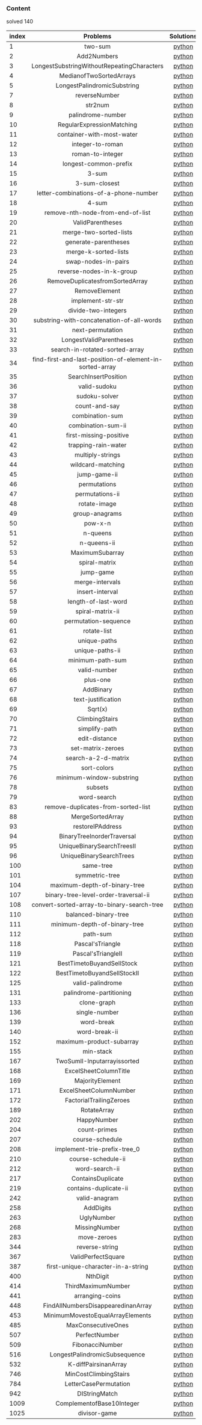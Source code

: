 ### Content 
solved 140

index|Problems|Solutions
--|:--:|:--:
1|two-sum|[python](1.two-sum.py)
2|Add2Numbers|[python](2.Add2Numbers.py)
3|LongestSubstringWithoutRepeatingCharacters|[python](3.LongestSubstringWithoutRepeatingCharacters.py)
4|MedianofTwoSortedArrays|[python](4.MedianofTwoSortedArrays.py)
5|LongestPalindromicSubstring|[python](5.LongestPalindromicSubstring.py)
7|reverseNumber|[python](7.reverseNumber.py)
8|str2num|[python](8.str2num.py)
9|palindrome-number|[python](9.palindrome-number.py)
10|RegularExpressionMatching|[python](10.RegularExpressionMatching.py)
11|container-with-most-water|[python](11.container-with-most-water.py)
12|integer-to-roman|[python](12.integer-to-roman.py)
13|roman-to-integer|[python](13.roman-to-integer.py)
14|longest-common-prefix|[python](14.longest-common-prefix.py)
15|3-sum|[python](15.3-sum.py)
16|3-sum-closest|[python](16.3-sum-closest.py)
17|letter-combinations-of-a-phone-number|[python](17.letter-combinations-of-a-phone-number.py)
18|4-sum|[python](18.4-sum.py)
19|remove-nth-node-from-end-of-list|[python](19.remove-nth-node-from-end-of-list.py)
20|ValidParentheses|[python](20.ValidParentheses.py)
21|merge-two-sorted-lists|[python](21.merge-two-sorted-lists.py)
22|generate-parentheses|[python](22.generate-parentheses.py)
23|merge-k-sorted-lists|[python](23.merge-k-sorted-lists.py)
24|swap-nodes-in-pairs|[python](24.swap-nodes-in-pairs.py)
25|reverse-nodes-in-k-group|[python](25.reverse-nodes-in-k-group.py)
26|RemoveDuplicatesfromSortedArray|[python](26.RemoveDuplicatesfromSortedArray.py)
27|RemoveElement|[python](27.RemoveElement.py)
28|implement-str-str|[python](28.implement-str-str.py)
29|divide-two-integers|[python](29.divide-two-integers.py)
30|substring-with-concatenation-of-all-words|[python](30.substring-with-concatenation-of-all-words.py)
31|next-permutation|[python](31.next-permutation.py)
32|LongestValidParentheses|[python](32.LongestValidParentheses.py)
33|search-in-rotated-sorted-array|[python](33.search-in-rotated-sorted-array.py)
34|find-first-and-last-position-of-element-in-sorted-array|[python](34.find-first-and-last-position-of-element-in-sorted-array.py)
35|SearchInsertPosition|[python](35.SearchInsertPosition.py)
36|valid-sudoku|[python](36.valid-sudoku.py)
37|sudoku-solver|[python](37.sudoku-solver.py)
38|count-and-say|[python](38.count-and-say.py)
39|combination-sum|[python](39.combination-sum.py)
40|combination-sum-ii|[python](40.combination-sum-ii.py)
41|first-missing-positive|[python](41.first-missing-positive.py)
42|trapping-rain-water|[python](42.trapping-rain-water.py)
43|multiply-strings|[python](43.multiply-strings.py)
44|wildcard-matching|[python](44.wildcard-matching.py)
45|jump-game-ii|[python](45.jump-game-ii.py)
46|permutations|[python](46.permutations.py)
47|permutations-ii|[python](47.permutations-ii.py)
48|rotate-image|[python](48.rotate-image.py)
49|group-anagrams|[python](49.group-anagrams.py)
50|pow-x-n|[python](50.pow-x-n.py)
51|n-queens|[python](51.n-queens.py)
52|n-queens-ii|[python](52.n-queens-ii.py)
53|MaximumSubarray|[python](53.MaximumSubarray.py)
54|spiral-matrix|[python](54.spiral-matrix.py)
55|jump-game|[python](55.jump-game.py)
56|merge-intervals|[python](56.merge-intervals.py)
57|insert-interval|[python](57.insert-interval.py)
58|length-of-last-word|[python](58.length-of-last-word.py)
59|spiral-matrix-ii|[python](59.spiral-matrix-ii.py)
60|permutation-sequence|[python](60.permutation-sequence.py)
61|rotate-list|[python](61.rotate-list.py)
62|unique-paths|[python](62.unique-paths.py)
63|unique-paths-ii|[python](63.unique-paths-ii.py)
64|minimum-path-sum|[python](64.minimum-path-sum.py)
65|valid-number|[python](65.valid-number.py)
66|plus-one|[python](66.plus-one.py)
67|AddBinary|[python](67.AddBinary.py)
68|text-justification|[python](68.text-justification.py)
69|Sqrt(x)|[python](69.Sqrt(x).py)
70|ClimbingStairs|[python](70.ClimbingStairs.py)
71|simplify-path|[python](71.simplify-path.py)
72|edit-distance|[python](72.edit-distance.py)
73|set-matrix-zeroes|[python](73.set-matrix-zeroes.py)
74|search-a-2-d-matrix|[python](74.search-a-2-d-matrix.py)
75|sort-colors|[python](75.sort-colors.py)
76|minimum-window-substring|[python](76.minimum-window-substring.py)
78|subsets|[python](78.subsets.py)
79|word-search|[python](79.word-search.py)
83|remove-duplicates-from-sorted-list|[python](83.remove-duplicates-from-sorted-list.py)
88|MergeSortedArray|[python](88.MergeSortedArray.py)
93|restoreIPAddress|[python](93.restoreIPAddress.py)
94|BinaryTreeInorderTraversal|[python](94.BinaryTreeInorderTraversal.py)
95|UniqueBinarySearchTreesII|[python](95.UniqueBinarySearchTreesII.py)
96|UniqueBinarySearchTrees|[python](96.UniqueBinarySearchTrees.py)
100|same-tree|[python](100.same-tree.py)
101|symmetric-tree|[python](101.symmetric-tree.py)
104|maximum-depth-of-binary-tree|[python](104.maximum-depth-of-binary-tree.py)
107|binary-tree-level-order-traversal-ii|[python](107.binary-tree-level-order-traversal-ii.py)
108|convert-sorted-array-to-binary-search-tree|[python](108.convert-sorted-array-to-binary-search-tree.py)
110|balanced-binary-tree|[python](110.balanced-binary-tree.py)
111|minimum-depth-of-binary-tree|[python](111.minimum-depth-of-binary-tree.py)
112|path-sum|[python](112.path-sum.py)
118|Pascal'sTriangle|[python](118.Pascal'sTriangle.py)
119|Pascal'sTriangleII|[python](119.Pascal'sTriangleII.py)
121|BestTimetoBuyandSellStock|[python](121.BestTimetoBuyandSellStock.py)
122|BestTimetoBuyandSellStockII|[python](122.BestTimetoBuyandSellStockII.py)
125|valid-palindrome|[python](125.valid-palindrome.py)
131|palindrome-partitioning|[python](131.palindrome-partitioning.py)
133|clone-graph|[python](133.clone-graph.py)
136|single-number|[python](136.single-number.py)
139|word-break|[python](139.word-break.py)
140|word-break-ii|[python](140.word-break-ii.py)
152|maximum-product-subarray|[python](152.maximum-product-subarray.py)
155|min-stack|[python](155.min-stack.py)
167|TwoSumII-Inputarrayissorted|[python](167.TwoSumII-Inputarrayissorted.py)
168|ExcelSheetColumnTitle|[python](168.ExcelSheetColumnTitle.py)
169|MajorityElement|[python](169.MajorityElement.py)
171|ExcelSheetColumnNumber|[python](171.ExcelSheetColumnNumber.py)
172|FactorialTrailingZeroes|[python](172.FactorialTrailingZeroes.py)
189|RotateArray|[python](189.RotateArray.py)
202|HappyNumber|[python](202.HappyNumber.py)
204|count-primes|[python](204.count-primes.py)
207|course-schedule|[python](207.course-schedule.py)
208|implement-trie-prefix-tree_0|[python](208.implement-trie-prefix-tree_0.py)
210|course-schedule-ii|[python](210.course-schedule-ii.py)
212|word-search-ii|[python](212.word-search-ii.py)
217|ContainsDuplicate|[python](217.ContainsDuplicate.py)
219|contains-duplicate-ii|[python](219.contains-duplicate-ii.py)
242|valid-anagram|[python](242.valid-anagram.py)
258|AddDigits|[python](258.AddDigits.py)
263|UglyNumber|[python](263.UglyNumber.py)
268|MissingNumber|[python](268.MissingNumber.py)
283|move-zeroes|[python](283.move-zeroes.py)
344|reverse-string|[python](344.reverse-string.py)
367|ValidPerfectSquare|[python](367.ValidPerfectSquare.py)
387|first-unique-character-in-a-string|[python](387.first-unique-character-in-a-string.py)
400|NthDigit|[python](400.NthDigit.py)
414|ThirdMaximumNumber|[python](414.ThirdMaximumNumber.py)
441|arranging-coins|[python](441.arranging-coins.py)
448|FindAllNumbersDisappearedinanArray|[python](448.FindAllNumbersDisappearedinanArray.py)
453|MinimumMovestoEqualArrayElements|[python](453.MinimumMovestoEqualArrayElements.py)
485|MaxConsecutiveOnes|[python](485.MaxConsecutiveOnes.py)
507|PerfectNumber|[python](507.PerfectNumber.py)
509|FibonacciNumber|[python](509.FibonacciNumber.py)
516|LongestPalindromicSubsequence|[python](516.LongestPalindromicSubsequence.py)
532|K-diffPairsinanArray|[python](532.K-diffPairsinanArray.py)
746|MinCostClimbingStairs|[python](746.MinCostClimbingStairs.py)
784|LetterCasePermutation|[python](784.LetterCasePermutation.py)
942|DIStringMatch|[python](942.DIStringMatch.py)
1009|ComplementofBase10Integer|[python](1009.ComplementofBase10Integer.py)
1025|divisor-game|[python](1025.divisor-game.py)

